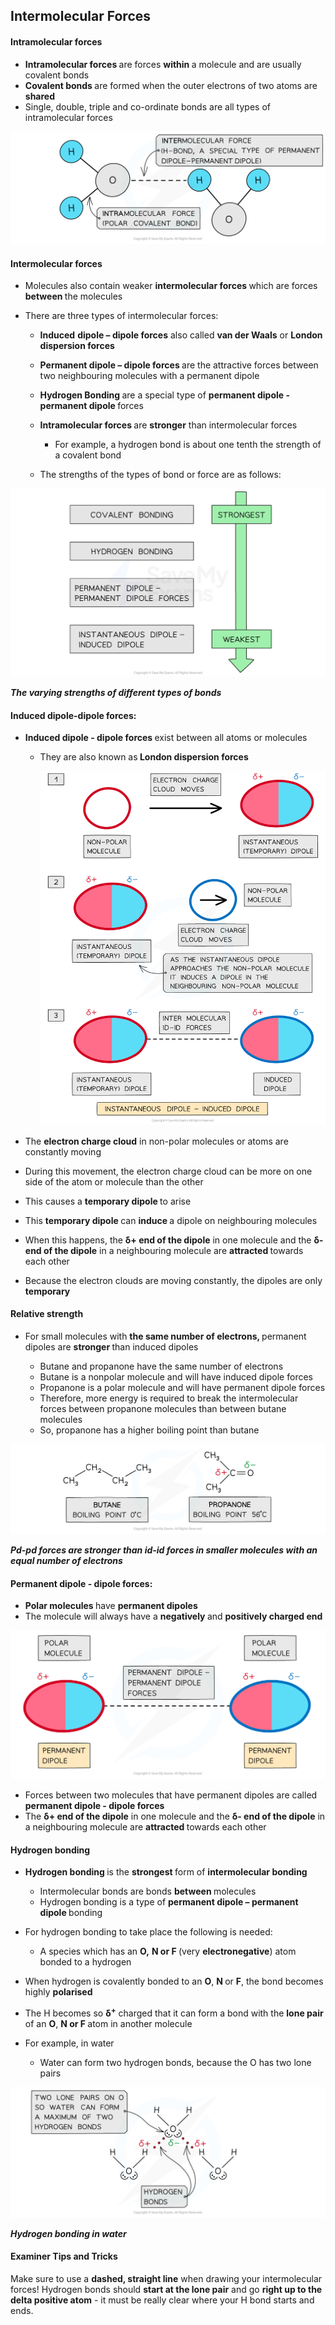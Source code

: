 Intermolecular Forces
---------------------

#### Intramolecular forces

* <b>Intramolecular forces </b>are forces <b>within </b>a molecule and are usually covalent bonds
* <b>Covalent bonds </b>are formed when the outer electrons of two atoms are <b>shared</b>
* Single, double, triple and co-ordinate bonds are all types of intramolecular forces

![Chemical Bonding Inter and Intramolecular Forces, downloadable AS & A Level Chemistry revision notes](1.3-Chemical-Bonding-Inter-and-Intramolecular-Forces.png)

#### Intermolecular forces

* Molecules also contain weaker <b>intermolecular forces </b>which are forces <b>between </b>the molecules
* There are three types of intermolecular forces:

  + <b>Induced</b> <b>dipole – dipole forces</b> also called <b>van der Waals</b> or <b>London dispersion forces</b>
  + <b>Permanent dipole – dipole forces </b>are the attractive forces between two neighbouring molecules with a permanent dipole
  + <b>Hydrogen Bonding </b>are a special type of <b>permanent dipole - permanent dipole </b>forces
  + <b>Intramolecular forces </b>are <b>stronger</b> than intermolecular forces

    - For example, a hydrogen bond is about one tenth the strength of a covalent bond
  + The strengths of the types of bond or force are as follows:

![1-5-3-types-of-forces-between-molecules-new](1-5-3-types-of-forces-between-molecules-new.png)

<i><b>The varying strengths of different types of bonds</b></i>

#### Induced dipole-dipole forces:

* <b>Induced dipole - dipole forces </b>exist between all atoms or molecules

  + They are also known as<b> London dispersion forces</b>

    ![Chemical Bonding Intermolecular Forces (2), downloadable AS & A Level Chemistry revision notes](1.3-Chemical-Bonding-Intermolecular-Forces-2.png)

* The <b>electron charge cloud</b> in non-polar molecules or atoms are constantly moving
* During this movement, the electron charge cloud can be more on one side of the atom or molecule than the other
* This causes a <b>temporary dipole </b>to arise
* This <b>temporary dipole </b>can <b>induce </b>a dipole on neighbouring molecules
* When this happens, the <b>δ+ end of the dipole</b> in one molecule and the <b>δ- end of the dipole</b> in a neighbouring molecule are <b>attracted </b>towards each other
* Because the electron clouds are moving constantly, the dipoles are only <b>temporary</b>

#### Relative strength

* For small molecules with <b>the same number of electrons, </b>permanent dipoles are <b>stronger </b>than induced dipoles

  + Butane and propanone have the same number of electrons
  + Butane is a nonpolar molecule and will have induced dipole forces
  + Propanone is a polar molecule and will have permanent dipole forces
  + Therefore, more energy is required to break the intermolecular forces between propanone molecules than between butane molecules
  + So, propanone has a higher boiling point than butane

![Chemical Bonding Pd - Pd vs Id - Id, downloadable AS & A Level Chemistry revision notes](1.3-Chemical-Bonding-Pd-Pd-vs-Id-Id.png)

<i><b>Pd-pd forces are stronger than id-id forces in smaller molecules with an equal number of electrons</b></i>

#### Permanent dipole - dipole forces:

* <b>Polar molecules </b>have <b>permanent dipoles</b>
* The molecule will always have a <b>negatively </b>and <b>positively charged end</b>

![Chemical Bonding Permanent Dipole - Permanent Dipole, downloadable AS & A Level Chemistry revision notes](1.3-Chemical-Bonding-Permanent-Dipole-Permanent-Dipole.png)

* Forces between two molecules that have permanent dipoles are called <b>permanent dipole - dipole forces </b>
* The <b>δ+ end of the dipole</b> in one molecule and the <b>δ- end of the dipole</b> in a neighbouring molecule are <b>attracted </b>towards each other

#### Hydrogen bonding

* <b>Hydrogen bonding </b>is the <b>strongest </b>form of <b>intermolecular bonding</b>

  + Intermolecular bonds are bonds <b>between </b>molecules
  + Hydrogen bonding is a type of <b>permanent dipole – permanent dipole </b>bonding
* For hydrogen bonding to take place the following is needed:

  + A species which has an <b>O,</b> <b>N or F </b>(very <b>electronegative</b>) atom bonded to a hydrogen

* When hydrogen is covalently bonded to an <b>O</b>, <b>N </b>or <b>F</b>, the bond becomes highly <b>polarised</b>
* The H becomes so <b>δ</b><sup><b>+</b></sup> charged that it can form a bond with the <b>lone pair </b>of an <b>O</b>, <b>N or F </b>atom in another molecule
* For example, in water

  + Water can form two hydrogen bonds, because the O has two lone pairs

![Chemical Bonding Water H-Bonds, downloadable AS & A Level Chemistry revision notes](1.3-Chemical-Bonding-Water-H-Bonds.png)

<i><b>Hydrogen bonding in water </b></i>

#### Examiner Tips and Tricks

Make sure to use a <b>dashed, straight line</b> when drawing your intermolecular forces! Hydrogen bonds should <b>start at the lone pair</b> and go <b>right up to the delta positive atom</b> - it must be really clear where your H bond starts and ends.
